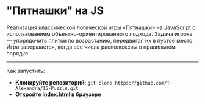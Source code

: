 # "Пятнашки" на JS
Реализация классической логической игры «Пятнашки» на JavaScript с использованием объектно-ориентированного подхода.
Задача игрока — упорядочить плитки по возрастанию, передвигая их в пустое место. Игра завершается, когда все числа расположены в правильном порядке.

---

Как запустить:
- **Клонируйте репозиторий:** `git clone https://github.com/T-Alexandra/15-Puzzle.git`
- **Откройте index.html в браузере**

